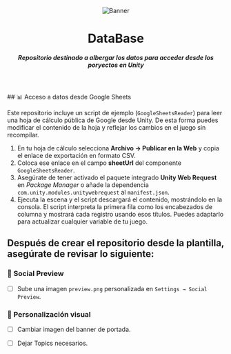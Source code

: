<header>

![Banner](https://github.com/user-attachments/assets/5b933a56-0ece-452a-99c0-1a641485a6b9)

# **DataBase**

_**Repositorio destinado a albergar los datos para acceder desde los poryectos en Unity**_


</header>
## 📊 Acceso a datos desde Google Sheets

Este repositorio incluye un script de ejemplo (`GoogleSheetsReader`) para leer una hoja de cálculo pública de Google desde Unity. De esta forma puedes modificar el contenido de la hoja y reflejar los cambios en el juego sin recompilar.

1. En tu hoja de cálculo selecciona **Archivo → Publicar en la Web** y copia el enlace de exportación en formato CSV.
2. Coloca ese enlace en el campo **sheetUrl** del componente `GoogleSheetsReader`.
3. Asegúrate de tener activado el paquete integrado **Unity Web Request** en *Package Manager* o añade la dependencia `com.unity.modules.unitywebrequest` al `manifest.json`.
4. Ejecuta la escena y el script descargará el contenido, mostrándolo en la consola. El script interpreta la primera fila como los encabezados de columna y mostrará cada registro usando esos títulos. Puedes adaptarlo para actualizar cualquier variable de tu juego.


   
<footer>
   
## Después de crear el repositorio desde la plantilla, asegúrate de revisar lo siguiente:

### 📸 Social Preview
- [ ] Sube una imagen `preview.png` personalizada en `Settings → Social Preview`.


### 🎨 Personalización visual
- [ ] Cambiar imagen del banner de portada.
- [ ] Dejar Topics necesarios.


</footer>

